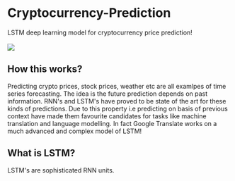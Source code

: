 # Cryptocurrency-Prediction
LSTM deep learning model for cryptocurrency price prediction!</br></br>
![](https://themerkle.com/wp-content/uploads/shutterstock_550971307-1.jpg)</br>

## How this works?</br>
Predicting crypto prices, stock prices, weather etc are all examlpes of time series forecasting. The idea is the future prediction depends on past information. RNN's and LSTM's have proved to be state of the art for these kinds of predictions. Due to this property i.e predicting on basis of previous context have made them favourite candidates for tasks like machine translation and language modelling. In fact Google Translate works on a much advanced and complex model of LSTM!
## What is LSTM?</br>
LSTM's are sophisticated RNN units.


